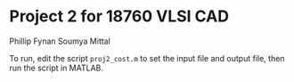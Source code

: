 Project 2 for 18760 VLSI CAD
============================

Phillip Fynan
Soumya Mittal

To run, edit the script `proj2_cost.m` to set the input file and output file,
then run the script in MATLAB.



